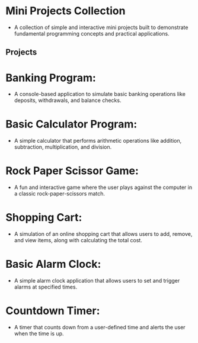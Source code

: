 
# Mini Projects Collection
- A collection of simple and interactive mini projects built to demonstrate   fundamental programming concepts and practical applications.


## Projects
# Banking Program: 
- A console-based application to simulate basic banking operations like deposits, withdrawals, and balance checks.

# Basic Calculator Program: 
- A simple calculator that performs arithmetic operations like addition, subtraction, multiplication, and division.

# Rock Paper Scissor Game: 
- A fun and interactive game where the user plays against the computer in a classic rock-paper-scissors match.

# Shopping Cart: 
- A simulation of an online shopping cart that allows users to add, remove, and view items, along with calculating the total cost.

# Basic Alarm Clock: 
- A simple alarm clock application that allows users to set and trigger alarms at specified times.

# Countdown Timer: 
- A timer that counts down from a user-defined time and alerts the user when the time is up.
